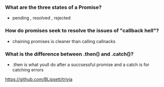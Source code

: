 ### What are the three states of a Promise?

- pending , resolved , rejected

### How do promises seek to resolve the issues of "callback hell"?

- chaining promises is cleaner than calling callnacks

### What is the difference between .then() and .catch()?

- .then is what youll do after a succsessful promise and a catch is for catching errors

https://github.com/BLipsett/trivia
